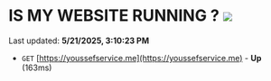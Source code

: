 # IS MY WEBSITE RUNNING ? [![](https://img.shields.io/static/v1?label=Sponsor&message=%E2%9D%A4&logo=GitHub&color=%23fe8e86)](https://github.com/sponsors/Youssef-Lehmam)

Last updated: **5/21/2025, 3:10:23 PM**

- `GET` [https://youssefservice.me](https://youssefservice.me) - **Up** (163ms)
